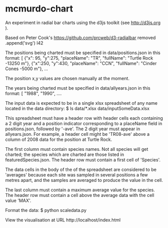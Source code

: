 # mcmurdo-chart
An experiment in radial bar charts using the d3js toolkit (see http://d3js.org ).

Based on Peter Cook's
 https://github.com/prcweb/d3-radialbar
 removed .append('svg') l42

The positions being charted must be specified in data/positions.json in this format:
    [   {"x": 95, "y":275,  "placeName": "TR",   "fullName": "Turtle Rock -13250 m"},
        {"x":250, "y":430,  "placeName": "CCN",  "fullName": "Cinder Cones -5000 m"},
    ...

The position x,y values are chosen manually at the moment.

The years being charted must be specified in data/allyears.json in this format:
    [   "1988",
        "1990",
    ....

The input data is expected to be in a single xlsx spreadsheet of any name located in the data directory:
    $ ls data/*.xlsx
    data/inputSomeData.xlsx

This spreadsheet must have a header row with header cells each containing a 2 digit year and a position indicator corresponding to a placeName field in positions.json, followed by '-ave'. The 2 digit year must appear in allyears.json. For example, a header cell might be 'TR08-ave' above a column of 2008 data for the position at Turtle Rock.

The first column must contain species names. Not all species will get charted; the species which are charted are those listed in featuredSpecies.json. The header row must contain a first cell of 'Species'.

The data cells in the body of the of the spreadsheet are considered to be 'averages' because each site was sampled in several positions a few metres apart, and the samples are averaged to produce the value in the cell. 

The last column must contain a maximum average value for the species. The header row must contain a cell above the average data with the cell value 'MAX'.



Format the data:
    $ python scaledata.py

View the visualisation at URL
http://localhost/index.html
